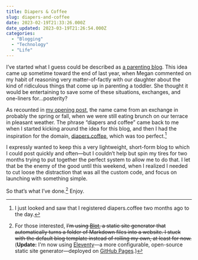 ```yaml
---
title: Diapers & Coffee
slug: diapers-and-coffee
date: 2023-02-19T21:33:26.000Z
date_updated: 2023-03-19T21:26:54.000Z
categories:
  - "Blogging"
  - "Technology"
  - "Life"
---
```


I’ve started what I guess could be described as [a parenting blog](https://diapers.coffee). This idea came up sometime toward the end of last year, when Megan commented on my habit of reasoning very matter-of-factly with our daughter about the kind of ridiculous things that come up in parenting a toddler. She thought it would be entertaining to save some of these situations, exchanges, and one-liners for…posterity?

As recounted in [my opening post](https://diapers.coffee/2023/02/19/diapers-and-coffee), the name came from an exchange in probably the spring or fall, when we were still eating brunch on our terrace in pleasant weather. The phrase “diapers and coffee” came back to me when I started kicking around the idea for this blog, and then I had the inspiration for the domain, [diapers.coffee](https://diapers.coffee), which was too perfect.[^1]

I expressly wanted to keep this a very lightweight, short-form blog to which I could post quickly and often—but I couldn’t help but spin my tires for two months trying to put together the perfect system to allow me to do that. I let that be the enemy of the good until this weekend, when I realized I needed to cut loose the distraction that was all the custom code, and focus on launching with something simple.

So that’s what I’ve done.[^2] Enjoy.

[^1]: I just looked and saw that I registered diapers.coffee two months ago to the day.

[^2]: For those interested, ~~I’m using [Blot](https://blot.im/), a static site generator that automatically turns a folder of Markdown files into a website. I stuck with the default blog template instead of rolling my own, at least for now.~~ (**Update:** I'm now using [Eleventy](https://www.11ty.dev/)—a more configurable, open-source static site generator—deployed on [GitHub Pages](https://pages.github.com/).)
